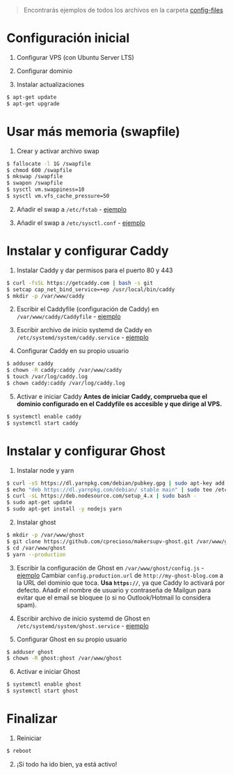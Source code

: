 > Encontrarás ejemplos de todos los archivos en la carpeta [config-files](./config-files)

# Configuración inicial
1. Configurar VPS (con Ubuntu Server LTS)

2. Configurar dominio

3. Instalar actualizaciones
  ```sh
  $ apt-get update
  $ apt-get upgrade
  ```

# Usar más memoria (swapfile)
1. Crear y activar archivo swap
  ```sh
  $ fallocate -l 1G /swapfile
  $ chmod 600 /swapfile
  $ mkswap /swapfile
  $ swapon /swapfile
  $ sysctl vm.swappiness=10
  $ sysctl vm.vfs_cache_pressure=50
  ```

2. Añadir el swap a `/etc/fstab` - [ejemplo](./config-files/fstab)

3. Añadir el swap a `/etc/sysctl.conf` - [ejemplo](./config-files/sysctl.conf)

# Instalar y configurar Caddy
1. Instalar Caddy y dar permisos para el puerto 80 y 443
  ```sh
  $ curl -fsSL https://getcaddy.com | bash -s git
  $ setcap cap_net_bind_service=+ep /usr/local/bin/caddy
  $ mkdir -p /var/www/caddy
  ```

2. Escribir el Caddyfile (configuración de Caddy) en `/var/www/caddy/Caddyfile` - [ejemplo](./config-files/Caddyfile)

3. Escribir archivo de inicio systemd de Caddy en `/etc/systemd/system/caddy.service` - [ejemplo](./config-files/caddy.service)

4. Configurar Caddy en su propio usuario
  ```sh
  $ adduser caddy
  $ chown -R caddy:caddy /var/www/caddy
  $ touch /var/log/caddy.log
  $ chown caddy:caddy /var/log/caddy.log
  ```

5. Activar e iniciar Caddy
  **Antes de iniciar Caddy, comprueba que el dominio configurado en el Caddyfile es accesible y que dirige al VPS.**
  ```sh
  $ systemctl enable caddy
  $ systemctl start caddy
  ```

# Instalar y configurar Ghost
1. Instalar node y yarn
  ```sh
  $ curl -sS https://dl.yarnpkg.com/debian/pubkey.gpg | sudo apt-key add -
  $ echo "deb https://dl.yarnpkg.com/debian/ stable main" | sudo tee /etc/apt/sources.list.d/yarn.list
  $ curl -sL https://deb.nodesource.com/setup_4.x | sudo bash -
  $ sudo apt-get update
  $ sudo apt-get install -y nodejs yarn
  ```

2. Instalar ghost
  ```sh
  $ mkdir -p /var/www/ghost
  $ git clone https://github.com/cprecioso/makersupv-ghost.git /var/www/ghost --recursive --depth 1
  $ cd /var/www/ghost
  $ yarn --production
  ```

3. Escribir la configuración de Ghost en `/var/www/ghost/config.js` - [ejemplo](./config-files/config.js)
  Cambiar `config.production.url` de `http://my-ghost-blog.com` a la URL del dominio que toca. **Usa `https://`**, ya que Caddy lo activará por defecto.
  Añadir el nombre de usuario y contraseña de Mailgun para evitar que el email se bloquee (o si no Outlook/Hotmail lo considera spam).

4. Escribir archivo de inicio systemd de Ghost en `/etc/systemd/system/ghost.service` - [ejemplo](./config-files/ghost.service)

5. Configurar Ghost en su propio usuario
  ```sh
  $ adduser ghost
  $ chown -R ghost:ghost /var/www/ghost
  ```

6. Activar e iniciar Ghost
  ```sh
  $ systemctl enable ghost
  $ systemctl start ghost
  ```

# Finalizar
1. Reiniciar
  ```sh
  $ reboot
  ```

2. ¡Si todo ha ido bien, ya está activo!
